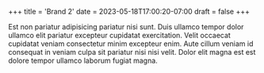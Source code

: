 +++
title = 'Brand 2'
date = 2023-05-18T17:00:20-07:00
draft = false
+++

Est non pariatur adipisicing pariatur nisi sunt. Duis ullamco tempor dolor ullamco elit pariatur excepteur cupidatat exercitation. Velit occaecat cupidatat veniam consectetur minim excepteur enim. Aute cillum veniam id consequat in veniam culpa sit pariatur nisi nisi velit. Dolor elit magna est est dolore tempor ullamco laborum fugiat magna.
